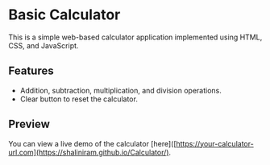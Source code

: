 # Basic Calculator

This is a simple web-based calculator application implemented using HTML, CSS, and JavaScript.

## Features

- Addition, subtraction, multiplication, and division operations.
- Clear button to reset the calculator.

## Preview


You can view a live demo of the calculator [here]([https://your-calculator-url.com](https://shaliniram.github.io/Calculator/).


